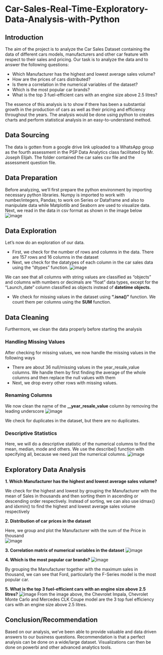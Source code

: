 # Car-Sales-Real-Time-Exploratory-Data-Analysis-with-Python
## Introduction 
The aim of the project is to analyze the Car Sales Dataset containing the data of different cars models, manufacturers and other car feature with respect to their sales and pricing. Our task is to analyze the data and to answer the following questions:

- Which Manufacturer has the highest and lowest average sales volume?
- How are the prices of cars distributed?
- Is there a correlation in the numerical variables of the dataset?
- Which is the most popular car brands?
- What is the top 3 fuel-efficient cars with an engine size above 2.5 litres?
  
The essence of this analysis is to show if there has been a substantial growth in the production of cars as well as their pricing and efficiency throughout the years. The analysis would be done using python to creates charts and perform statistical analysis in an easy-to-understand method.

## Data Sourcing
The data is gotten from a google drive link uploaded to a WhatsApp group as the fourth assessment in the PSP Data Analytics class facilitated by Mr. Joseph Elijah. The folder contained the car sales csv file and the assessment question file.

## Data Preparation
Before analyzing, we’ll first prepare the python environment by importing necessary python libraries. Numpy is imported to work with number/integers, Pandas; to work on Series or Dataframe and also to manipulate data while Matplotlib and Seaborn are used to visualize data.
Next, we read in the data in csv format as shown in the image below
 ![image](https://github.com/user-attachments/assets/158d87fe-6279-450b-83da-e0b9ddd0779b)

## Data Exploration 
Let’s now do an exploration of our data.
- First, we check for the number of rows and columns in the data. There are 157 rows and 16 columns in the dataset
- Next, we check for the datatypes of each column in the car sales data using the “dtypes” function.
  ![image](https://github.com/user-attachments/assets/c6f8cd5b-77e1-44e4-88c3-5b5d2850b68b)

We can see that all columns with string values are classified as “objects” and columns with numbers or decimals are “float” data types, except for the “Launch_date” column classified as objects instead of **datetime objects.** 
- We check for missing values in the dataset using **“.isna()”** function. We count them per columns using the **SUM** function.
  
## Data Cleaning
Furthermore, we clean the data properly before starting the analysis
### Handling Missing Values
After checking for missing values, we now handle the missing values in the following ways
- There are about 36 null/missing values in the year_resale_value columns. We handle them by first finding the average of the whole columns and then replace the null values with them
- Next, we drop every other rows with missing values.
### Renaming Columns
We now clean the name of the **__year_resale_value** column by removing the leading underscore
![image](https://github.com/user-attachments/assets/98277418-4278-487e-81d3-eaa4e1f62624)

We check for duplicates in the dataset, but there are no duplicates.

### Descriptive Statistics
Here, we will do a descriptive statistic of the numerical columns to find the mean, median, mode and others. We use the describe() function with specifying all, because we need just the numerical columns.
![image](https://github.com/user-attachments/assets/353cc3fa-102b-4f73-b21e-b060840a7e04)

## Exploratory Data Analysis
**1.	Which Manufacturer has the highest and lowest average sales volume?** 

We check for the highest and lowest by grouping the Manufacturer with the mean of Sales in thousands and then sorting them in ascending or descending order respectively. Instead of sorting, we can also use idmax() and idxmin() to find the highest and lowest average sales volume respectively

**2.	Distribution of car prices in the dataset**

Here, we group and plot the Manufacturer with the sum of the Price in thousand  
![image](https://github.com/user-attachments/assets/11c999ad-0d1d-4ef5-b44c-716e1559d88c)

**3.	Correlation matrix of numerical variables in the dataset**
 ![image](https://github.com/user-attachments/assets/4856909b-18ed-4fc5-a8e1-d416f6dfcac9)

**4.	Which is the most popular car brands?** 
 ![image](https://github.com/user-attachments/assets/e9e2d622-4701-4e1c-89e7-239614db1fef)

By grouping the Manufacturer together with the maximum sales in thousand, we can see that Ford, particularly the F-Series model is the most popular car.

**5.	What is the top 3 fuel-efficient cars with an engine size above 2.5 litres?**
 ![image](https://github.com/user-attachments/assets/4b52ef68-8f6f-4402-8e6f-d388910f7de4)
From the image above, the Chevrolet Impala, Chevrolet Monte Carlo and Mercedes CLK Coupe model are the 3 top fuel efficiency cars with an engine size above 2.5 litres.

## Conclusion/Recommendation
Based on our analysis, we’ve been able to provide valuable and data driven answers to our business questions. Recommendation is that a perfect analysis can be done on a wide/large dataset. Visualizations can then be done on powerbi and other advanced analytics tools.
